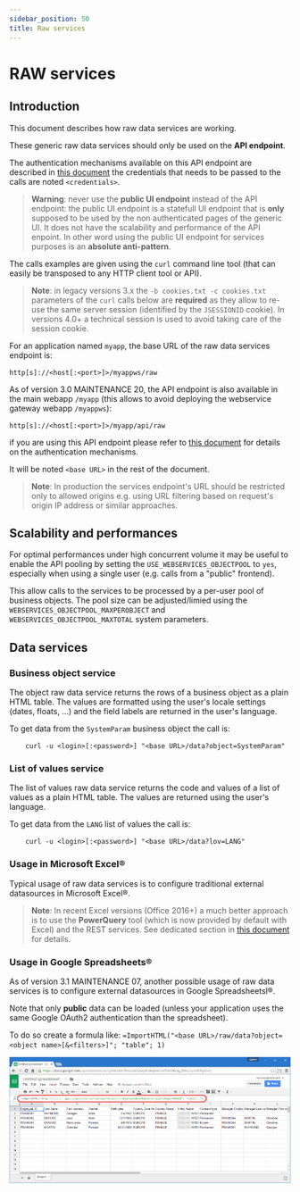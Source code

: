 ```yaml
---
sidebar_position: 50
title: Raw services
---
```


RAW services
=============

Introduction
------------

This document describes how raw data services are working.

These generic raw data services should only be used on the **API endpoint**.

The authentication mechanisms available on this API endpoint are described in [this document](/docs/integration/webservices/services-auth)
the credentials that needs to be passed to the calls are noted `<credentials>`.

> **Warning**: never use the **public UI endpoint** instead of the API endpoint: the public UI endpoint
> is a statefull UI endpoint that is **only** supposed to be used by the non authenticated pages of the generic UI.
> It does not have the scalability and performance of the API enpoint.
> In other word using the public UI endpoint for services purposes is an **absolute anti-pattern**.

The calls examples are given using the `curl` command line tool
(that can easily be transposed to any HTTP client tool or API).

> **Note**: in legacy versions 3.x the `-b cookies.txt -c cookies.txt` parameters of the `curl` calls below are **required**
> as they allow to re-use the same server session (identified by the `JSESSIONID` cookie).
> In versions 4.0+ a technical session is used to avoid taking care of the session cookie.

For an application named `myapp`, the base URL of the raw data services endpoint is:
```
http[s]://<host[:<port>]>/myappws/raw
```
As of version 3.0 MAINTENANCE 20, the API endpoint is also available in the main webapp `/myapp` (this allows to avoid deploying the webservice gateway webapp `/myappws`):
```
http[s]://<host[:<port>]>/myapp/api/raw
```

if you are using this API endpoint please refer to [this document](/docs/integration/webservices/services-auth) for details on the authentication mechanisms.

It will be noted `<base URL>` in the rest of the document.

> **Note**: In production the services endpoint's URL should be restricted only to allowed origins e.g. using URL filtering based on request's origin IP address or similar approaches.

Scalability and performances
----------------------------

For optimal performances under high concurrent volume it may be useful to enable the API pooling by setting the `USE_WEBSERVICES_OBJECTPOOL` to `yes`, especially
when using a single user (e.g. calls from a "public" frontend).

This allow calls to the services to be processed by a per-user pool of business objects.
The pool size can be adjusted/limied using the `WEBSERVICES_OBJECTPOOL_MAXPEROBJECT`  and `WEBSERVICES_OBJECTPOOL_MAXTOTAL` system parameters.

Data services
-------------

### Business object service

The object raw data service returns the rows of a business object as a plain HTML table. The values are formatted using the user's locale settings (dates, floats, ...)
and the field labels are returned in the user's language.

To get data from the `SystemParam` business object the call is:
```shell
	curl -u <login>[:<password>] "<base URL>/data?object=SystemParam"
```
### List of values service

The list of values raw data service returns the code and values of a list of values as a plain HTML table. The values are returned using the user's language.

To get data from the `LANG` list of values the call is:
```shell
	curl -u <login>[:<password>] "<base URL>/data?lov=LANG"
```
### Usage in Microsoft Excel&reg;

Typical usage of raw data services is to configure traditional external datasources in Microsoft Excel&reg;.

> **Note**: In recent Excel versions (Office 2016+) a much better approach is to use the **PowerQuery** tool (which is now provided by default with Excel) and the REST services.
> See dedicated section in [this document](/docs/misc/excel) for details.

### Usage in Google Spreadsheets&reg;

As of version 3.1 MAINTENANCE 07, another possible usage of raw data services is to configure external datasources in Google Spreadsheetsl&reg;.

Note that only **public** data can be loaded (unless your application uses the same Google OAuth2 authentication than the spreadsheet).

To do so create a formula like: `=ImportHTML("<base URL>/raw/data?object=<object name>[&<filters>]"; "table"; 1)`

![](img/raw-services/raw-google-spreadsheet.png)

<!-- 
**TO BE COMPLETED** 

Document services
-----------------

**TO BE COMPLETED** 

Resources services
------------------

**TO BE COMPLETED** 
-->

